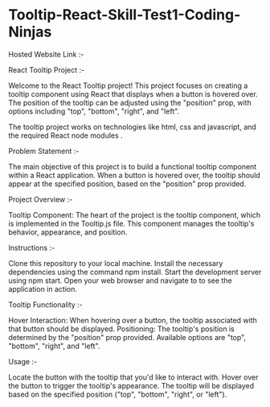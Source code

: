 # Tooltip-React-Skill-Test1-Coding-Ninjas

Hosted Website Link :- 

React Tooltip Project :-

Welcome to the React Tooltip project! This project focuses on creating a tooltip component using React that displays when a button is hovered over. The position of the tooltip can be adjusted using the "position" prop, with options including "top", "bottom", "right", and "left".

The tooltip project works on technologies like html, css and javascript, and the required React node modules .

Problem Statement :-

The main objective of this project is to build a functional tooltip component within a React application. When a button is hovered over, the tooltip should appear at the specified position, based on the "position" prop provided.

Project Overview :-

Tooltip Component: The heart of the project is the tooltip component, which is implemented in the Tooltip.js file. This component manages the tooltip's behavior, appearance, and position.

Instructions :-

Clone this repository to your local machine.
Install the necessary dependencies using the command npm install.
Start the development server using npm start.
Open your web browser and navigate to                       to see the application in action.

Tooltip Functionality :-

Hover Interaction: When hovering over a button, the tooltip associated with that button should be displayed.
Positioning: The tooltip's position is determined by the "position" prop provided. Available options are "top", "bottom", "right", and "left".

Usage :-

Locate the button with the tooltip that you'd like to interact with.
Hover over the button to trigger the tooltip's appearance.
The tooltip will be displayed based on the specified position ("top", "bottom", "right", or "left").







